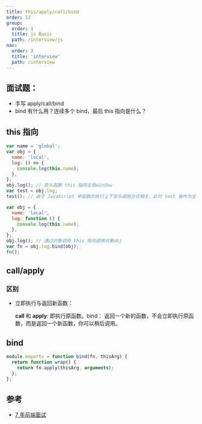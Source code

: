 ```yaml
---
title: this/apply/call/bind
order: 12
group:
  order: 1
  title: js Basic
  path: /interview/js
nav:
  order: 3
  title: 'interview'
  path: /interview
---
```


## 面试题：

- 手写 apply/call/bind
- bind 有什么用？连续多个 bind，最后 this 指向是什么？

## this 指向

```js
var name = 'global';
var obj = {
  name: 'local',
  log: () => {
    console.log(this.name);
  },
};
obj.log(); // 箭头函数 this 指向全局window
var test = obj.log;
test(); // 由于 JavaScript 中函数的执行上下文与调用方式相关，此时 test 被作为全局函数调用，因此 this 将指向全局对象（在浏览器环境中通常是 window）

var obj = {
  name: 'local',
  log: function () {
    console.log(this.name);
  },
};
obj.log(); // 通过对象调用 this 指向调用对象obj
var fn = obj.log.bind(obj);
fn();
```

## call/apply

### 区别

- 立即执行与返回新函数：

  **call** 和 **apply**: 即执行原函数。bind： 返回一个新的函数，不会立即执行原函数，而是返回一个新函数，你可以稍后调用。

## bind

```js
module.exports = function bind(fn, thisArg) {
  return function wrap() {
    return fn.apply(thisArg, arguments);
  };
};
```

## 参考

- [7 年前端面试](https://juejin.cn/post/7307507612722102307)
